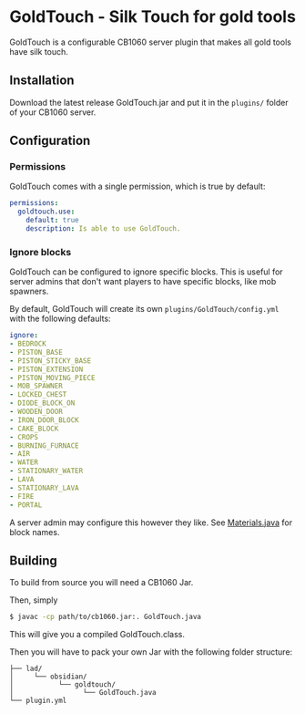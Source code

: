 # GoldTouch - Silk Touch for gold tools

GoldTouch is a configurable CB1060 server plugin that makes all gold tools have silk touch.

## Installation

Download the latest release GoldTouch.jar and put it in the `plugins/` folder of your CB1060 server. 

## Configuration

### Permissions

GoldTouch comes with a single permission, which is true by default:

```yml
permissions:
  goldtouch.use:
    default: true
    description: Is able to use GoldTouch.
```

### Ignore blocks

GoldTouch can be configured to ignore specific blocks. 
This is useful for server admins that don't want players to have specific blocks, like mob spawners.

By default, GoldTouch will create its own `plugins/GoldTouch/config.yml` with the following defaults:

```yml
ignore:
- BEDROCK
- PISTON_BASE
- PISTON_STICKY_BASE
- PISTON_EXTENSION
- PISTON_MOVING_PIECE
- MOB_SPAWNER
- LOCKED_CHEST
- DIODE_BLOCK_ON
- WOODEN_DOOR
- IRON_DOOR_BLOCK
- CAKE_BLOCK
- CROPS
- BURNING_FURNACE
- AIR
- WATER
- STATIONARY_WATER
- LAVA
- STATIONARY_LAVA
- FIRE
- PORTAL
```

A server admin may configure this however they like. See [Materials.java](https://github.com/Bukkit/Bukkit/blob/da29e0aa4dcb08c5c91157c0830851330af8b572/src/main/java/org/bukkit/Material.java#L14) for block names.

## Building

To build from source you will need a CB1060 Jar.

Then, simply

```bash
$ javac -cp path/to/cb1060.jar:. GoldTouch.java
```

This will give you a compiled GoldTouch.class.

Then you will have to pack your own Jar with the following folder structure:

```
├── lad/
│     └── obsidian/
│           └── goldtouch/
│                 └── GoldTouch.java
└── plugin.yml
```
